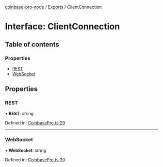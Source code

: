 [coinbase-pro-node](../README.md) / [Exports](../modules.md) / ClientConnection

# Interface: ClientConnection

## Table of contents

### Properties

- [REST](clientconnection.md#rest)
- [WebSocket](clientconnection.md#websocket)

## Properties

### REST

• **REST**: _string_

Defined in: [CoinbasePro.ts:29](https://github.com/bennycode/coinbase-pro-node/blob/baa73d4/src/CoinbasePro.ts#L29)

---

### WebSocket

• **WebSocket**: _string_

Defined in: [CoinbasePro.ts:30](https://github.com/bennycode/coinbase-pro-node/blob/baa73d4/src/CoinbasePro.ts#L30)
